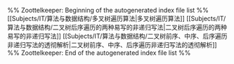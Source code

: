%% Zoottelkeeper: Beginning of the autogenerated index file list  %%
 [[Subjects/IT/算法与数据结构/多叉树遍历算法|多叉树遍历算法]]
 [[Subjects/IT/算法与数据结构/二叉树后序遍历的两种易写的非递归写法|二叉树后序遍历的两种易写的非递归写法]]
 [[Subjects/IT/算法与数据结构/二叉树前序、中序、后序遍历非递归写法的透彻解析|二叉树前序、中序、后序遍历非递归写法的透彻解析]]
%% Zoottelkeeper: End of the autogenerated index file list  %%
